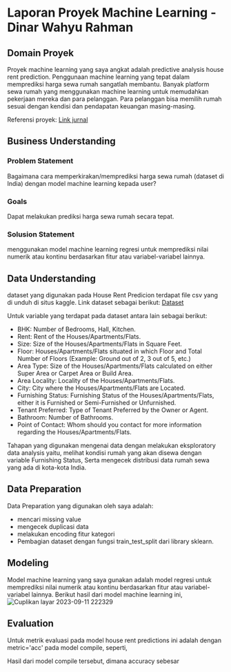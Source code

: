 # Laporan Proyek Machine Learning - Dinar Wahyu Rahman
## Domain Proyek

Proyek machine learning yang saya angkat adalah predictive analysis house rent prediction. Penggunaan machine learning yang tepat dalam memprediksi harga sewa rumah sangatlah membantu. Banyak platform sewa rumah yang menggunakan machine learning untuk memudahkan pekerjaan mereka dan para pelanggan. Para pelanggan bisa memilih rumah sesuai dengan kendisi dan pendapatan keuangan masing-masing.

Referensi proyek: [Link jurnal](https://www.mdpi.com/2220-9964/8/8/349)

## Business Understanding
### Problem Statement
Bagaimana cara memperkirakan/memprediksi harga sewa rumah (dataset di India) dengan model machine learning kepada user?

### Goals
Dapat melakukan prediksi harga sewa rumah secara tepat.
### Solusion Statement
menggunakan model machine learning regresi untuk memprediksi nilai numerik atau kontinu berdasarkan fitur atau variabel-variabel lainnya.

## Data Understanding
dataset yang digunakan pada House Rent Predicion terdapat file csv yang di unduh di situs kaggle. Link dataset sebagai berikut: [Dataset](https://github.com/dinarrahman30/House_Rent_Prediction/blob/main/house_rent_prediction/House_Rent_Dataset.csv)

Untuk variable yang terdapat pada dataset antara lain sebagai berikut:

- BHK: Number of Bedrooms, Hall, Kitchen.
- Rent: Rent of the Houses/Apartments/Flats.
- Size: Size of the Houses/Apartments/Flats in Square Feet.
- Floor: Houses/Apartments/Flats situated in which Floor and Total Number of Floors (Example: Ground out of 2, 3 out of 5, etc.)
- Area Type: Size of the Houses/Apartments/Flats calculated on either Super Area or Carpet Area or Build Area.
- Area Locality: Locality of the Houses/Apartments/Flats.
- City: City where the Houses/Apartments/Flats are Located.
- Furnishing Status: Furnishing Status of the Houses/Apartments/Flats, either it is Furnished or Semi-Furnished or Unfurnished.
- Tenant Preferred: Type of Tenant Preferred by the Owner or Agent.
- Bathroom: Number of Bathrooms.
- Point of Contact: Whom should you contact for more information regarding the Houses/Apartments/Flats.

Tahapan yang digunakan mengenai data dengan melakukan eksploratory data analysis yaitu, melihat kondisi rumah yang akan disewa dengan variable Furnishing Status, Serta mengecek distribusi data rumah sewa yang ada di kota-kota India.

## Data Preparation
Data Preparation yang digunakan oleh saya adalah:
- mencari missing value
- mengecek duplicasi data
- melakukan encoding fitur kategori 
- Pembagian dataset dengan fungsi train_test_split dari library sklearn.

## Modeling

Model machine learning yang saya gunakan adalah model regresi untuk memprediksi nilai numerik atau kontinu berdasarkan fitur atau variabel-variabel lainnya.
Berikut hasil dari model machine learning ini,
![Cuplikan layar 2023-09-11 222329](https://github.com/dinarrahman30/House_Rent_Prediction/assets/68122380/836b7299-b1d3-48bb-9795-b9591bc28bea)


## Evaluation
Untuk metrik evaluasi pada model house rent predictions ini adalah dengan metric='acc' pada model compile, seperti,

Hasil dari model compile tersebut, dimana accuracy sebesar 
